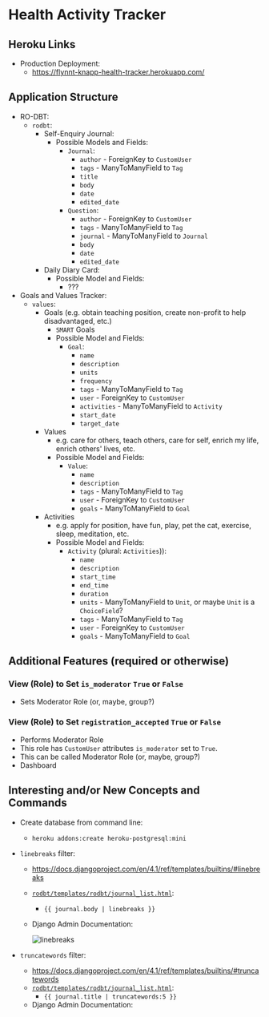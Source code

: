# Health Activity Tracker

## Heroku Links

* Production Deployment:
  * <https://flynnt-knapp-health-tracker.herokuapp.com/>

## Application Structure

* RO-DBT:
  * `rodbt`:
    * Self-Enquiry Journal:
      * Possible Models and Fields:
        * `Journal`:
          * `author` - ForeignKey to `CustomUser`
          * `tags` - ManyToManyField to `Tag`
          * `title`
          * `body`
          * `date`
          * `edited_date`
        * `Question`:
          * `author` - ForeignKey to `CustomUser`
          * `tags` - ManyToManyField to `Tag`
          * `journal` - ManyToManyField to `Journal`
          * `body`
          * `date`
          * `edited_date`
    * Daily Diary Card:
      * Possible Model and Fields:
        * ???
* Goals and Values Tracker:
  * `values`:
    * Goals (e.g. obtain teaching position, create non-profit to help disadvantaged, etc.)
      * `SMART` Goals
      * Possible Model and Fields:
        * `Goal`:
          * `name`
          * `description`
          * `units`
          * `frequency`
          * `tags` - ManyToManyField to `Tag`
          * `user` - ForeignKey to `CustomUser`
          * `activities` - ManyToManyField to `Activity`
          * `start_date`
          * `target_date`
    * Values
      * e.g. care for others, teach others, care for self, enrich my life, enrich others' lives, etc.
      * Possible Model and Fields:
        * `Value`:
          * `name`
          * `description`
          * `tags` - ManyToManyField to `Tag`
          * `user` - ForeignKey to `CustomUser`
          * `goals` - ManyToManyField to `Goal`
    * Activities
      * e.g. apply for position, have fun, play, pet the cat, exercise, sleep, meditation, etc.
      * Possible Model and Fields:
        * `Activity` (plural: `Activities`)):
          * `name`
          * `description`
          * `start_time`
          * `end_time`
          * `duration`
          * `units` - ManyToManyField to `Unit`, or maybe `Unit` is a `ChoiceField`?
          * `tags` - ManyToManyField to `Tag`
          * `user` - ForeignKey to `CustomUser`
          * `goals` - ManyToManyField to `Goal`

## Additional Features (required or otherwise)

### View (Role) to Set `is_moderator` `True` or `False`

* Sets Moderator Role (or, maybe, group?)

### View (Role) to Set `registration_accepted` `True` or `False`

* Performs Moderator Role
* This role has `CustomUser` attributes `is_moderator` set to `True`.
* This can be called Moderator Role (or, maybe, group?)
* Dashboard

## Interesting and/or New Concepts and Commands

* Create database from command line:
  * `heroku addons:create heroku-postgresql:mini`

* `linebreaks` filter:
  * <https://docs.djangoproject.com/en/4.1/ref/templates/builtins/#linebreaks>
  * [`rodbt/templates/rodbt/journal_list.html`](./rodbt/templates/rodbt/journal_list.html):
    * `{{ journal.body | linebreaks }}`
  * Django Admin Documentation:

    ![linebreaks](https://user-images.githubusercontent.com/47562501/216554120-956f3226-10d5-4c42-b79c-260f089dce98.png)
* `truncatewords` filter:
  * <https://docs.djangoproject.com/en/4.1/ref/templates/builtins/#truncatewords>
  * [`rodbt/templates/rodbt/journal_list.html`](./rodbt/templates/rodbt/journal_list.html):
    * `{{ journal.title | truncatewords:5 }}`
  * Django Admin Documentation:
